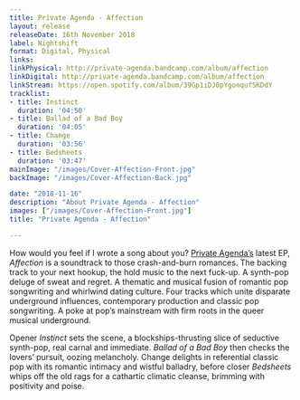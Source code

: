 ```yaml
---
title: Private Agenda - Affection
layout: release
releaseDate: 16th November 2018
label: Nightshift
format: Digital, Physical
links: 
linkPhysical: http://private-agenda.bandcamp.com/album/affection
linkDigital: http://private-agenda.bandcamp.com/album/affection
linkStream: https://open.spotify.com/album/39Gp1iDJ0pYgonqufSKDdY
tracklist:
- title: Instinct
  duration: '04:50'
- title: Ballad of a Bad Boy
  duration: '04:05'
- title: Change
  duration: '03:56'
- title: Bedsheets
  duration: '03:47'
mainImage: "/images/Cover-Affection-Front.jpg"
backImage: "/images/Cover-Affection-Back.jpg"

date: "2018-11-16"
description: "About Private Agenda - Affection"
images: ["/images/Cover-Affection-Front.jpg"]
title: "Private Agenda - Affection"

---
```

How would you feel if I wrote a song about you? [Private Agenda’s](https://private-agenda.com) latest EP, _Affection_ is a soundtrack to those crash-and-burn romances. The backing track to your next hookup, the hold music to the next fuck-up. A synth-pop deluge of sweat and regret. A thematic and musical fusion of romantic pop songwriting and whirlwind dating culture. Four tracks which unite disparate underground influences, contemporary production and classic pop songwriting. A poke at pop’s mainstream with firm roots in the queer musical underground.

Opener _Instinct_ sets the scene, a blockships-thrusting slice of seductive synth-pop, real carnal and immediate.  _Ballad of a Bad Boy_ then checks the lovers’ pursuit, oozing melancholy. Change delights in referential classic pop with its romantic intimacy and wistful balladry, before closer _Bedsheets_ whips off the old rags for a cathartic climatic cleanse, brimming with positivity and poise.